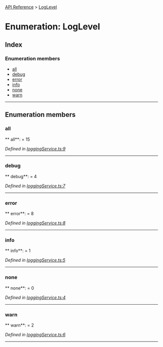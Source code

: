 [API Reference](../README.md) > [LogLevel](../enums/LogLevel.md)



# Enumeration: LogLevel

## Index

### Enumeration members

* [all](LogLevel.md#all)
* [debug](LogLevel.md#debug)
* [error](LogLevel.md#error)
* [info](LogLevel.md#info)
* [none](LogLevel.md#none)
* [warn](LogLevel.md#warn)



---
## Enumeration members
<a id="all"></a>

###  all

** all**:    = 15

*Defined in [loggingService.ts:9](https://github.com/daostack/arc.js/blob/f343aa24/lib/loggingService.ts#L9)*





___

<a id="debug"></a>

###  debug

** debug**:    = 4

*Defined in [loggingService.ts:7](https://github.com/daostack/arc.js/blob/f343aa24/lib/loggingService.ts#L7)*





___

<a id="error"></a>

###  error

** error**:    = 8

*Defined in [loggingService.ts:8](https://github.com/daostack/arc.js/blob/f343aa24/lib/loggingService.ts#L8)*





___

<a id="info"></a>

###  info

** info**:    = 1

*Defined in [loggingService.ts:5](https://github.com/daostack/arc.js/blob/f343aa24/lib/loggingService.ts#L5)*





___

<a id="none"></a>

###  none

** none**:    = 0

*Defined in [loggingService.ts:4](https://github.com/daostack/arc.js/blob/f343aa24/lib/loggingService.ts#L4)*





___

<a id="warn"></a>

###  warn

** warn**:    = 2

*Defined in [loggingService.ts:6](https://github.com/daostack/arc.js/blob/f343aa24/lib/loggingService.ts#L6)*





___


